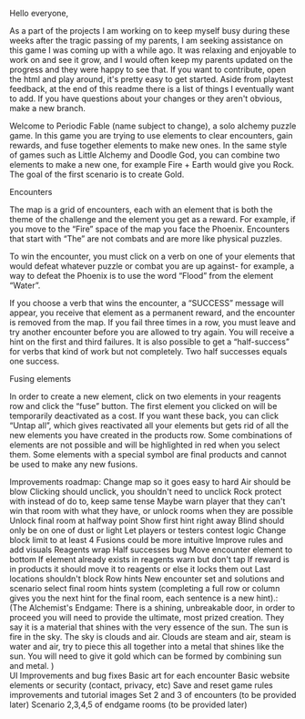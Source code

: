 
Hello everyone,

As a part of the projects I am working on to keep myself busy during these weeks after the tragic passing of my parents, I am seeking assistance on this game I was coming up with a while ago. It was relaxing and enjoyable to work on and see it grow, and I would often keep my parents updated on the progress and they were happy to see that. If you want to contribute, open the html and play around, it's pretty easy to get started. Aside from playtest feedback, at the end of this readme there is a list of things I eventually want to add. If you have questions about your changes or they aren't obvious, make a new branch. 




Welcome to Periodic Fable (name subject to change), a solo alchemy puzzle game. In this game you are trying to use elements to clear encounters, gain rewards, and fuse together elements to make new ones. In the same style of games such as Little Alchemy and Doodle God, you can combine two elements to make a new one, for example Fire + Earth would give you Rock. The goal of the first scenario is to create Gold. 

Encounters

The map is a grid of encounters, each with an element that is both the theme of the challenge and the element you get as a reward. For example, if you move to the “Fire” space of the map you face the Phoenix. Encounters that start with “The” are not combats and are more like physical puzzles. 

To win the encounter, you must click on a verb on one of your elements that would defeat whatever puzzle or combat you are up against- for example, a way to defeat the Phoenix is to use the word “Flood” from the element “Water”. 

If you choose a verb that wins the encounter, a “SUCCESS” message will appear, you receive that element as a permanent reward, and the encounter is removed from the map. If you fail three times in a row, you must leave and try another encounter before you are allowed to try again. You will receive a hint on the first and third failures. It is also possible to get a “half-success” for verbs that kind of work but not completely. Two half successes equals one success. 

Fusing elements

In order to create a new element, click on two elements in your reagents row and click the “fuse” button. The first element you clicked on will be temporarily deactivated as a cost. If you want these back, you can click “Untap all”, which gives reactivated all your elements but gets rid of all the new elements you have created in the products row. Some combinations of elements are not possible and will be highlighted in red when you select them. Some elements with a special symbol are final products and cannot be used to make any new fusions. 


Improvements roadmap: 
Change map so it goes easy to hard
Air should be blow
Clicking should unclick, you shouldn't need to unclick
Rock protect with instead of do to, keep same tense
Maybe warn player that they can't win that room with what they have, or unlock rooms when they are possible
Unlock final room at halfway point
Show first hint right away
Blind should only be on one of dust or light
Let players or testers contest logic
Change block limit to at least 4
Fusions could be more intuitive
Improve rules and add visuals
Reagents wrap
Half successes bug
Move encounter element to bottom
If element already exists in reagents warn but don't tap
If reward is in products it should move it to reagents or else it locks them out
Last locations shouldn't block
Row hints 
New encounter set and solutions and scenario select
final room hints system (completing a full row or column gives you the next hint for the final room, each sentence is a new hint).: (The Alchemist's Endgame: There is a shining, unbreakable door, in order to proceed you will need to provide the ultimate, most prized creation. They say it is a material that shines with the very essence of the sun. The sun is fire in the sky. The sky is clouds and air. Clouds are steam and air, steam is water and air, try to piece this all together into a metal that shines like the sun. You will need to give it gold which can be formed by combining sun and metal. )   
UI Improvements and bug fixes
Basic art for each encounter
Basic website elements or security (contact, privacy, etc)
Save and reset game
rules improvements and tutorial images
Set 2 and 3 of encounters (to be provided later)
Scenario 2,3,4,5 of endgame rooms (to be provided later)
